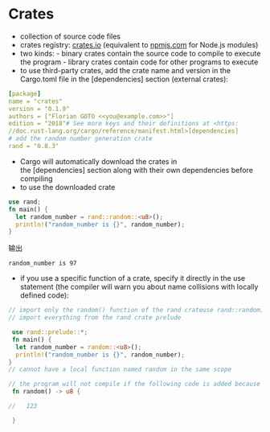 # Crates

-   collection of source code files
-   crates registry: [crates.io](https://crates.io/)
    (equivalent to [npmjs.com](https://www.npmjs.com/) for Node.js modules)
-   two kinds:
    - binary crates
    contain the source code to compile to execute the program
    - library crates
    contain code for other programs to execute
-   to use third-party crates, add the crate name and version in the Cargo.toml file in the [dependencies] section (external crates):
```yml
[package]
name = "crates"
version = "0.1.0"
authors = ["Florian GOTO <<you@example.com>>"]
edition = "2018"# See more keys and their definitions at <https:
//doc.rust-lang.org/cargo/reference/manifest.html>[dependencies]
# add the random number generation crate
rand = "0.8.3"
```
-   Cargo will automatically download the crates in the [dependencies] section along with their own dependencies before compiling
-   to use the downloaded crate
```rust
use rand;
fn main() {
  let random_number = rand::random::<u8>();
  println!("random_number is {}", random_number);
}
```
输出
```
random_number is 97
```

-   if you use a specific function of a crate, specify it directly in the use statement (the compiler will warn you about name collisions with locally defined code):

```rust
// import only the random() function of the rand crateuse rand::random;
// import everything from the rand crate prelude

 use rand::prelude::*;
 fn main() {
  let random_number = random::<u8>();
  println!("random_number is {}", random_number);
}
// cannot have a local function named random in the same scope

// the program will not compile if the following code is added because of the name collision
 fn random() -> u8 {

//   123

 }
```